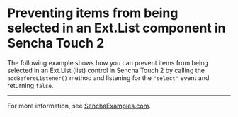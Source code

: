# Preventing items from being selected in an Ext.List component in Sencha Touch 2 #

The following example shows how you can prevent items from being selected in an Ext.List (list) control in Sencha Touch 2 by calling the `addBeforeListener()` method and listening for the `"select"` event and returning `false`.

---

For more information, see [SenchaExamples.com](http://senchaexamples.com/2012/03/20/preventing-items-from-being-selected-in-an-ext-list-component-in-sencha-touch-2/).
